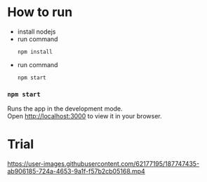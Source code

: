 # How to run
- install nodejs
- run command
  ```npm
  npm install
  ```
- run command
  ```npm
  npm start
  ```

### `npm start`

Runs the app in the development mode.\
Open [http://localhost:3000](http://localhost:3000) to view it in your browser.

# Trial


https://user-images.githubusercontent.com/62177195/187747435-ab906185-724a-4653-9a1f-f57b2cb05168.mp4


